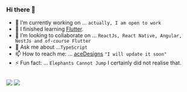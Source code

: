 ### Hi there 👋


- 🔭 I’m currently working on ... `actually, I am open to work`
- 🌱 I finished learning [Flutter](https://flutter.dev/).
- 👯 I’m looking to collaborate on ... `ReactJs, React Native, Angular, NestJs and of-course Flutter`
- 💬 Ask me about ...`TypeScript`
- 📫 How to reach me: ... [aceDesigns](http://acedesigns.co.za/) `"I will update it soon"`
- ⚡ Fun fact: ... `Elephants Cannot Jump` I certainly did not realise that.
  ##
<div> 
  <a href="https://twitter.com/anele_ace" target="_blank"><img src="https://img.shields.io/badge/twitter-00acee?style=for-the-badge&logo=twitter&logoColor=white" target="_blank"></a> 
  <!--<a href="" target="_blank"><img src="https://img.shields.io/badge/-Instagram-%23E4405F?style=for-the-badge&logo=instagram&logoColor=white" target="_blank"></a> 
 	<a href="" target="_blank"><img src="https://img.shields.io/badge/Twitch-9146FF?style=for-the-badge&logo=twitch&logoColor=white" target="_blank"></a>
 <a href="" target="_blank"><img src="https://img.shields.io/badge/Discord-7289DA?style=for-the-badge&logo=discord&logoColor=white" target="_blank"></a> 
  <a href="mailto:"><img src="https://img.shields.io/badge/-Gmail-%23333?style=for-the-badge&logo=gmail&logoColor=white" target="_blank"></a>
  -->
  <a href="https://www.linkedin.com/in/anele" target="_blank"><img src="https://img.shields.io/badge/-LinkedIn-%230077B5?style=for-the-badge&logo=linkedin&logoColor=white" target="_blank"></a> 
 
  <!-- ![Snake animation](https://github.com/rafaballerini/rafaballerini/blob/output/github-contribution-grid-snake.svg) -->
 
</div>
